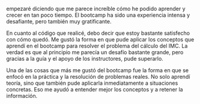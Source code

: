 empezaré diciendo que me parece increíble cómo he podido aprender y crecer en tan poco tiempo. El bootcamp ha sido una experiencia intensa y desafiante, pero también muy gratificante.

En cuanto al código que realicé, debo decir que estoy bastante satisfecho con cómo quedó. Me gustó la forma en que pude aplicar los conceptos que aprendí en el bootcamp para resolver el problema del cálculo del IMC. 
La verdad es que al principio me parecía un desafío bastante grande, pero gracias a la guía y el apoyo de los instructores, pude superarlo.

Una de las cosas que más me gustó del bootcamp fue la forma en que se enfocó en la práctica y la resolución de problemas reales. No solo aprendí teoría, 
sino que también pude aplicarla inmediatamente a situaciones concretas. Eso me ayudó a entender mejor los conceptos y a retener la información.
